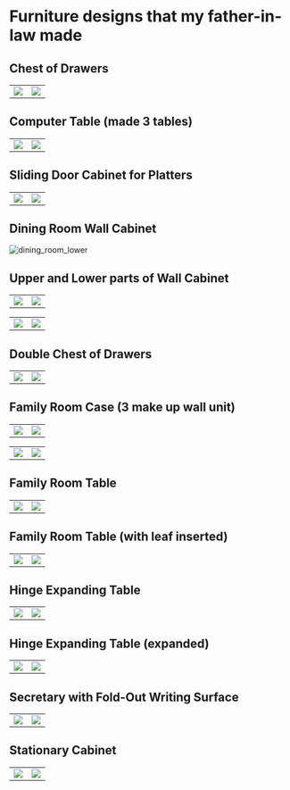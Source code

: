 

# Furniture designs that my father-in-law made

## Chest of Drawers

<table width="100%">
<tr>
<td width="50%">
<img src="./images/chest_of_drawers.jpg">
</td>
<td>
<img src="./dimensions/chest_of_drawers.jpg" >
</td>
</tr>
</table>


## Computer Table (made 3 tables)

<table width="100%">
<tr>
<td width="50%">
<img src="./images/computer_table.jpg">
</td>
<td>
<img src="./dimensions/computer_table.jpg" >
</td>
</tr>
</table>

## Sliding Door Cabinet for Platters

<table width="100%">
<tr>
<td width="50%">
<img src="./images/dining_platter_cabinet.jpg">
</td>
<td>
<img src="./dimensions/dining_platter_cabinet.jpg" >
</td>
</tr>
</table>

## Dining Room Wall Cabinet
![dining_room_lower](./images/dining_room_upper_and_lower.jpg)

## Upper and Lower parts of Wall Cabinet

<table width="100%">
<tr>
<td width="50%">
<img src="./images/dining_room_upper.jpg">
</td>
<td>
<img src="./dimensions/dining_room_upper.jpg" >
</td>
</tr>
</table>


<table width="100%">
<tr>
<td width="50%">
<img src="./images/dining_room_lower.jpg">
</td>
<td>
<img src="./dimensions/dining_room_lower.jpg" >
</td>
</tr>
</table>

## Double Chest of Drawers

<table width="100%">
<tr>
<td width="50%">
<img src="./images/double_chest_of_drawers.jpg">
</td>
<td>
<img src="./dimensions/double_chest_of_drawers.jpg" >
</td>
</tr>
</table>

## Family Room Case (3 make up wall unit)


<table width="100%">
<tr>
<td width="50%">
<img src="./images/family_room_case_x3_v2.jpg">
</td>
<td>
<img src="./dimensions/family_room_case_w_shelves.jpg" >
</td>
</tr>
</table>



<table width="100%">
<tr>
<td width="50%">
<img src="./images/family_room_case.jpg">
</td>
<td>
<img src="./dimensions/family_room_case.jpg" >
</td>
</tr>
</table>

## Family Room Table

<table width="100%">
<tr>
<td width="50%">
<img src="./images/family_room_table.jpg">
</td>
<td>
<img src="./dimensions/family_room_table.jpg" >
</td>
</tr>
</table>

## Family Room Table (with leaf inserted)

<table width="100%">
<tr>
<td width="50%">
<img src="./images/family_room_table_w_leaf.jpg">
</td>
<td>
<img src="./dimensions/family_room_table_w_leaf.jpg" >
</td>
</tr>
</table>

## Hinge Expanding Table

<table width="100%">
<tr>
<td width="50%">
<img src="./images/hinge_expanding_table.jpg">
</td>
<td>
<img src="./dimensions/hinge_expanding_table.jpg" >
</td>
</tr>
</table>

## Hinge Expanding Table (expanded)

<table width="100%">
<tr>
<td width="50%">
<img src="./images/hinge_table_lengthened.jpg">
</td>
<td>
<img src="./dimensions/hinge_table_lengthened.jpg" >
</td>
</tr>
</table>

## Secretary with Fold-Out Writing Surface

<table width="100%">
<tr>
<td width="50%">
<img src="./images/secretary.jpg">
</td>
<td>
<img src="./dimensions/secretary.jpg" >
</td>
</tr>
</table>

## Stationary Cabinet

<table width="100%">
<tr>
<td width="50%">
<img src="./images/stationary_cabinet.jpg">
</td>
<td>
<img src="./dimensions/stationary_cabinet.jpg" >
</td>
</tr>
</table>
